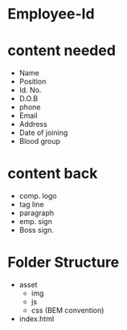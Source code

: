# Employee-Id

# content needed
- Name
- Position
- Id. No.
- D.O.B
- phone
- Email
- Address
- Date of joining
- Blood group

# content back
- comp. logo
- tag line
- paragraph
- emp. sign
- Boss sign.

# Folder Structure
- asset
    - img
    - js
    - css (BEM convention)
- index.html

